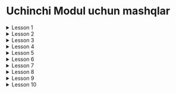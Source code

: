 # Uchinchi Modul uchun mashqlar

<details>
<summary>Lesson 1</summary>
<ul>
<details>
<summary>1.Topshiriq - Oson</summary>

* Name, owner, releaseDate fieldlaridan iborat ProgrammingLanguage classini yarating.
* null qiymatlar ham berib classdan object oling va ekranga chop eting
* Null qiymatini olish jarayonida yuzaga keladigan NullPointerExceptioni catching qiling (tuting)

</details>
</ul>
<ul>
<details>
<summary>2.Topshiriq - Qiyin</summary>

* int[]array=new int[10];
* 10 ta elemnti bor massiv yarating va qiymatlar bilan to'ldiring
* user 1 dan 10 gacha son kiritsin va kirilgan son boyicha massivdagi sonni ekranga chiqaring
* agar user kiritgan son 0 dan kichik yoki 10 dan katta bo'ladigan bo'lsa NoFoundNumberException exceptionini tashlang
* NoFoundNumberException exception classini o'zingiz yarating

</details>
</ul>
<ul>
<details>
<summary>3.Topshiriq - Juda Qiyin</summary>

* Qavat, Rangi, RoomCount va PersonName fieldlardan iborat Home classini yarating
* Class dan object olyapganda fieldlarning qiymati bo'lmasa har bir field uchun o'ziga xos exception oting
* qavat 0 dak kichik bo'lsa -> QavatCantBeLessThanZeroException
* rangi null yoki "" bo'sh bo'ladigan bo'lsa -> RangCantBeBlankException
* roomCount 10 dan kichik bo'lsa -> RoomCountCantBeLessThanTenException
* PersonName null yoki "" bo'sh bo'lsa -> PersonNameCantBeBlankException

</details>
</ul>
</details>
<details>
<summary>Lesson 2</summary>
<ul>
<details>
<summary>1.Topshiriq - Oson</summary>

* Genericdan foydalanib method yozing. Methodga faqat Comparable interfacedan
  voris olgan class kirib kelsin. Method int turini qaytarsin va 2 ta generic tuiridagi
  qiymatlar kirib kelsin. Method ichida 2 la elementni compareTo() methodi orqali solishtirib qiymat qaytaring

</details>
</ul>
<ul>
<details>
<summary>2.Topshiriq - Qiyin</summary>

* Animal, Cat, Dog, Horse, Sheep classlarini yarating
* Hamma hayvonlar Animal classidan extend olsin
* Genericdan foydalanib AnimalHouse classini yarating,
* Ichida Generic fieldi va generic setter,getter methodlari bo'lsin
* AnimalHouse classiga faqat Animaldan extend olgan classlar kirib kelsin

</details>
</ul>
<ul>
<details>
<summary>3.Topshiriq - Juda Qiyin</summary>

* Genericdan foydalanib ArrayListni sodda versiyasini yozing
* Unda add(element),remove(index),get(index),size(),clear(),isEmpty() methodlari bo'lsin
* Va yaratilgan sodda ArrayList ni hamma methodlarini ishlatib qiymatlarini ekranga chop eting

</details>
</ul>
</details>
<details>
<summary>Lesson 3</summary>
<ul>
<details>
<summary>1.Topshiriq - Oson</summary>

* sonlarni saqlovchi uzunligi 30 bo'lgan list yarating. va 100 gacha bo'lgan random sonlar
  bilan to'ldiring. Indexdan foydalangan holda listni qiymatlarini chizing
  Listning sizegacha bo'lgan random son orqali osha indexdagi elementni olib tashlansin
  va qayta chizing elementlarni

</details>
</ul>
<ul>
<details>
<summary>2.Topshiriq - Qiyin</summary>

* Ismlar listini yarating 20 tacha ismlar qoshing dublikat ismlarni ham bo'lsin.
* dublikat ismlarni listdan o'chirib tashlang
* Itirator method orqali list elementlarini ekranga chiqaring

</details>
</ul>
<ul>
<details>
<summary>3.Topshiriq - Juda Qiyin</summary>

* Book classini yarating uni ichida book larni saqlovchi list1 va list2 listlarini yarating
  list1 ni 10 book objectni bilan toldiring. list2 ni esa random son orqali list1dan tanlab olingan
  5 ta element ni bering.
* Ikkala listni ham ekranga chizing
* list1 dan list2 da bor elementlarni ochirib tashlang
* Qaytadan 2la listni ham qayta ekranga chiqaring

</details>
</ul>

</details>
<details>
<summary>Lesson 4</summary>

<ul>
<details>
<summary>1.Topshiriq - Oson</summary>

* Ikkita LinkedList dan foydalanib list yarting. Birinchi listga 10 tacha,
  ikkinchisiga 5 tacha ism bilan to'diring.
* birinchi listdagi elementlarni ikkinchi listga qoshing 15 ta element bo'ladi jami.
* Ikkinchi listning firinchisiga va oxirgisiga o'z ismingizni qo'shing
* Iterator orqali elementlarni chop eting

</details>
</ul>

* 3 - darsdagi ArrayList bilan qilingan tasklarni LinkedList bilan qiling
*

</details>
<details>
<summary>Lesson 5</summary>
<ul>
<details>
<summary>1.Topshiriq - Oson</summary>

* a dan z gacha bo'lgan harflarni saqlovchi set yarating
  forEach orqali ekranga chop eting

</details>
</ul>
<ul>
<details>
<summary>2.Topshiriq - Oson</summary>

* 1 dan 10 gacha sonlarni TreeSetga saqlang va ekranga chiqaring

</details>
</ul>
<ul>
<details>
<summary>3.Topshiriq - Juda Qiyin</summary>

* Name, Phone fieldlaridan iborat User classini yarating.
  Comparator orqali name ba phone boyicha sortlagan holda TreeSetda saqlang
* Set elementlarini ekranga chizing

</details>
</ul>

</details>
<details>
<summary>Lesson 6</summary>
<ul>
<details>
<summary>1.Topshiriq - Oson</summary>

* 10 ta natural sondan iborat queue yarating
* elementlarni ekranga chop eting
* birinchi sonni ochirib oxirga 100 snoni qoshing
* elementlarni ekranga chop eting

</details>
</ul>
<ul>
<details>
<summary>1.Topshiriq - Oson</summary>

* Name,Phone fieldlaridan iborat User larni saqlovchi PriorityQueue yaraqting
* elementlarini ekranga chiqaring
* peek() methodingi natijaini
* poll() methodini natijasini chiqaring
* elementlarini ekranga chiqaring

</details>
</ul>
</details>
<details>
<summary>Lesson 7</summary>
<ul>
<details>
<summary>1.Topshiriq - Qiyin</summary>

* Name, color, model fiieldlardan iborat Car clasini yarating
* Car classini va price ni saqlovchi map yarating
* map elementlari ekranga chizilsin
* berilgan price chegari bo'yicha yani berilgan pricedan kichik bo'lgan mashinalar malumotlari price bilan ekranga
  chiqaradigan method ham yozing

</details>
</ul>
<ul>
<details>
<summary>2.Topshiriq - Juda Qiyin</summary>

* Uy raqamini va shu uyda yashaydigan Userlar listini saqlovchi map yarating
* User classi name, phone, Role Enum fieldlaridan iborat
* Role Enum classi -> GRANDPA, GRANDMA, FATHER, MOTHER ,CHILD qiymatlardan iborat
* Mapni elementlarini "uy raqami va u uyda yashovchi odamlar" ko'rinishida ekranga chiqaring

</details>
</ul>
<ul>
<details>
<summary>3.Topshiriq - Juda Qiyin</summary>

* Lug'at yaratish
* Uzbekcha so'z va uning bir nechta englishcha tarjimalarini saqlaydigan list dan map yarating
* Uzbekcha so'z -> uning tarjimalari ko'rinishida elementlarni ekranga chizing
* Consoldan uzbekcha so'z kiritilgandan map dan o'shani topib tarjimalarini yozadigan yoki
  englishcha so'z kiritilganda uzbekcha tarjimasini ekranga chiqaradigan method yozing.

</details>
</ul>
</details>
<details>
<summary>Lesson 8</summary>
<ul>
<details>
<summary>1.Topshiriq - Oson</summary>

* Name, color, model fiieldlardan iborat Car clasini yarating
* Car dan iborat list ham yarating
* Iterator orqali ekranga chizing
* ListIterator orqali ekranga chizing

</details>
</ul>
<ul>
<details>
<summary>2.Topshiriq - Qiyin</summary>

* User classi name, phone, Role Enum fieldlaridan iborat
* Role Enum classi -> FATHER, MOTHER ,CHILD qiymatlardan iborat
* 2 ta list yarating shallowCopies and deepCopies degan
* shallowCopies ni user clasining shallow copy lari bilan to'ldiring
* deepCopies ni user clasining deep copy lari bilan to'ldiring
* ListIterator dan foydanalib 2 tomonlama aylanib elementlarni ekranga chizing

</details>
</ul>
<ul>
<details>
<summary>3.Topshiriq - Juda Qiyin</summary>

* Lug'at yaratish
* Uzbekcha so'z va uning bir nechta englishcha tarjimalarini saqlaydigan list dan map yarating
* Uzbekcha so'z -> uning tarjimalari ko'rinishida elementlarni ekranga chizing
* Consoldan uzbekcha so'z kiritilgandan map dan o'shani topib tarjimalarini yozadigan yoki
  englishcha so'z kiritilganda uzbekcha tarjimasini ekranga chiqaradigan method yozing.

</details>
</ul>
</details>
<details>
<summary>Lesson 9</summary>
<ul>
<details>
<summary>1.Topshiriq - Oson</summary>

* Ismlardan iborat uzunligi yigirma bo'lgan massiv yarating
* Uni Collection listiga o'giring va shuffle qiling
* listni soritng qilib optionalga orab bervoring
* optional bo'sh bo'lmasa optionaldan listni olib list elementlarini chop eting

</details>
</ul>
<ul>
<details>
<summary>2.Topshiriq - Qiyin</summary>

* SOLID ning har bir prinsibiga to'gri keladigan struktura misol sifatida yozing

</details>
</ul>
</details>
<details>
<summary>Lesson 10</summary>


</details>
